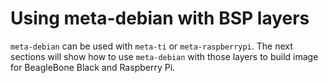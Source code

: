 Using meta-debian with BSP layers
=================================

`meta-debian` can be used with `meta-ti` or `meta-raspberrypi`. 
The next sections will show how to use `meta-debian` with 
those layers to build image for BeagleBone Black and Raspberry Pi.
